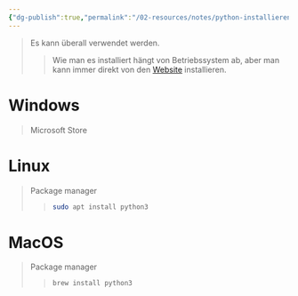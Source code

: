 ```yaml
---
{"dg-publish":true,"permalink":"/02-resources/notes/python-installieren/","tags":["informatik/programmierung/sprachen/python"],"noteIcon":"","updated":"2025-09-27T01:32:44.000+02:00"}
---
```


>Es kann überall verwendet werden.
>>Wie man es installiert hängt von Betriebssystem ab, aber man kann immer direkt von den [Website](https://www.python.org/downloads/) installieren.

# Windows
>Microsoft Store

# Linux
>Package manager
>>```sh
>>sudo apt install python3
>>```

# MacOS
>Package manager
>>```sh
>>brew install python3
>>```
